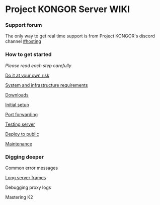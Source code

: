 # Project KONGOR Server WIKI

### Support forum

The only way to get real time support is from Project KONGOR's discord channel [#hosting](https://discord.com/channels/991034716360687637/1018466634408673340)

### How to get started 

_Please read each step carefully_

[Do it at your own risk](basics/risks.md)

[System and infrastructure requirements](basics/system-and-infra.md)

[Downloads](basics/downloads.md)

[Initial setup](basics/initial-setup.md)

[Port forwarding](basics/port-forwarding.md)

[Testing server](basics/testing.md)

[Deploy to public](basics/deploy-to-public.md)

[Maintenance](basics/maintenance.md)

### Digging deeper


Common error messages

[Long server frames](deeper/long-server-frames.md)

Debugging proxy logs

Mastering K2
